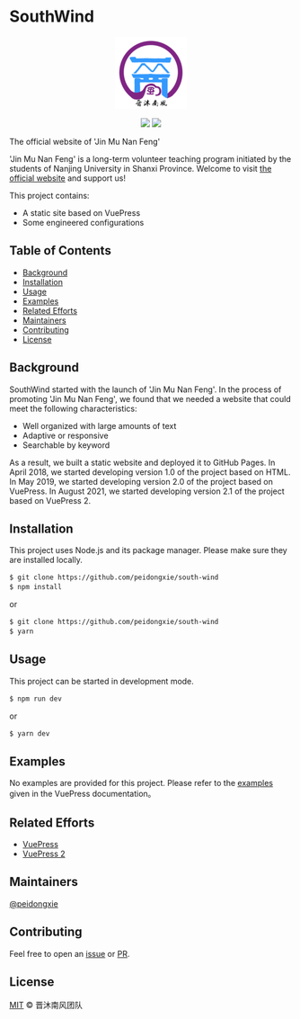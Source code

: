 # SouthWind

<p align="center">
  <img src="./docs/.vuepress/public/img/logo/logo-with-name-128.png">
</p>
<p align="center">
  <img src="https://img.shields.io/github/license/peidongxie/south-wind" />
  <img src="https://img.shields.io/github/package-json/v/peidongxie/south-wind" />
</p>

The official website of 'Jin Mu Nan Feng'

'Jin Mu Nan Feng' is a long-term volunteer teaching program initiated by the students of Nanjing University in Shanxi Province. Welcome to visit [the official website](https://southwind.peaceandlove.top) and support us!

This project contains:

- A static site based on VuePress
- Some engineered configurations

## Table of Contents

- [Background](#background)
- [Installation](#installation)
- [Usage](#usage)
- [Examples](#examples)
- [Related Efforts](#related-efforts)
- [Maintainers](#maintainers)
- [Contributing](#contributing)
- [License](#license)

## Background

SouthWind started with the launch of 'Jin Mu Nan Feng'. In the process of promoting 'Jin Mu Nan Feng', we found that we needed a website that could meet the following characteristics:

- Well organized with large amounts of text
- Adaptive or responsive
- Searchable by keyword

As a result, we built a static website and deployed it to GitHub Pages. In April 2018, we started developing version 1.0 of the project based on HTML. In May 2019, we started developing version 2.0 of the project based on VuePress. In August 2021, we started developing version 2.1 of the project based on VuePress 2.

## Installation

This project uses Node.js and its package manager. Please make sure they are installed locally.

```sh
$ git clone https://github.com/peidongxie/south-wind
$ npm install
```

or

```sh
$ git clone https://github.com/peidongxie/south-wind
$ yarn
```

## Usage

This project can be started in development mode.

```sh
$ npm run dev
```

or

```sh
$ yarn dev
```

## Examples

No examples are provided for this project. Please refer to the [examples](https://v2.vuepress.vuejs.org/guide/getting-started.html) given in the VuePress documentation。

## Related Efforts

- [VuePress](https://github.com/vuejs/vuepress)
- [VuePress 2](https://github.com/vuepress/vuepress-next)

## Maintainers

[@peidongxie](https://github.com/peidongxie)

## Contributing

Feel free to open an [issue](https://github.com/peidongxie/south-wind/issues/new) or [PR](https://github.com/peidongxie/south-wind/compare).

## License

[MIT](LICENSE) © 晋沐南风团队
